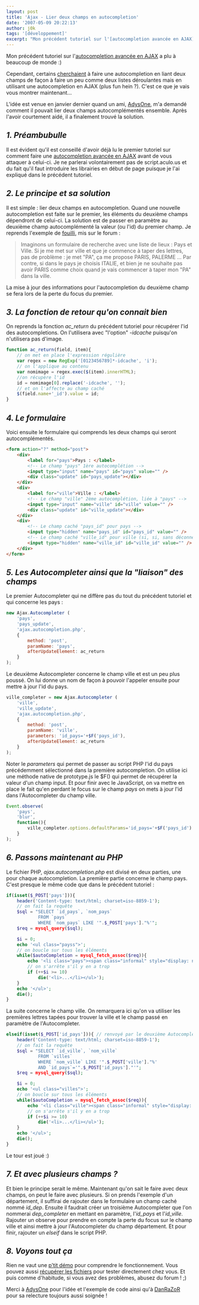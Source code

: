 ```yaml
---
layout: post
title: 'Ajax - Lier deux champs en autocompletion'
date: '2007-05-09 20:22:13'
author: j0k
tags: '[développement]'
excerpt: "Mon précédent tutoriel sur l'[autocompletion avancée en AJAX](http://www.j0k3r.net/ajax-une-autocompletion-avancee-en-ajax-6.html) a plu à beaucoup de monde :) Cependant, certains [cherchaient](http://www.j0k3r.net/forum/autocompletion-2-champs-ou-plus-1768.htm) à faire une autocompletion en liant deux champs de façon à faire un peu comme deux listes déroulantes mais en utilisant une autocompletion en AJAX (plus fun hein ?).  \nC'est ce que je vais vous montrer maintenant…"
---
```


Mon précédent tutoriel sur l'[autocompletion avancée en AJAX](http://www.j0k3r.net/ajax-une-autocompletion-avancee-en-ajax-6.html) a plu à beaucoup de monde :)

Cependant, certains [cherchaient](http://www.j0k3r.net/forum/autocompletion-2-champs-ou-plus-1768.htm) à faire une autocompletion en liant deux champs de façon à faire un peu comme deux listes déroulantes mais en utilisant une autocompletion en AJAX (plus fun hein ?).
C'est ce que je vais vous montrer maintenant...

L'idée est venue en janvier dernier quand un ami, [AdysOne](http://le-journal.adysone.net),  m'a demandé comment il pouvait lier deux champs autocomplémentés ensemble. Après l'avoir courtement aidé, il a finalement trouvé la solution.

## _**1.** Préambubulle_

Il est évident qu'il est conseillé d'avoir déjà lu le premier tutoriel sur comment faire une [autocompletion avancée en AJAX](http://www.j0k3r.net/ajax-une-autocompletion-avancee-en-ajax-6.html) avant de vous attaquer à celui-ci.
Je ne parlerai volontairement pas de script.aculo.us et du fait qu'il faut introduire les librairies en début de page puisque je l'ai expliqué dans le précédent tutoriel.

## _**2.** Le principe et sa solution_

Il est simple : lier deux champs en autocompletion. Quand une nouvelle autocompletion est faite sur le premier, les éléments du deuxième champs dépendront de celui-ci.
La solution est de passer en paramètre au deuxième champ autocomplémenté la valeur (ou l'id) du premier champ.
Je reprends l'exemple de [fouilli](http://www.j0k3r.net/forum/voir-fouilli-599.htm), mis sur le forum :

> Imaginons un formulaire de recherche avec une liste de lieux  :
> Pays et Ville.
> Si je me met sur ville et que je commence à taper des lettres, pas de problème :
> je met "PA", ça me propose PARIS, PALERME ...
> Par contre,  si dans le pays je choisis ITALIE, et  bien je ne souhaite pas avoir PARIS  comme choix quand je vais commencer à  taper mon "PA" dans la ville.

La mise à jour des informations pour l'autocompletion du deuxième champ se fera lors de la perte du focus du premier.

## _**3.** La fonction de retour qu'on connait bien_

On reprends la fonction *ac_return* du précédent tutoriel pour récupérer l'id des autocompletions. On l'utilisera avec "l'option" *-idcache* puisqu'on n'utilisera pas d'image.

```js
function ac_return(field, item){
    // on met en place l'expression régulière
    var regex = new RegExp('[0123456789]*-idcache', 'i');
    // on l'applique au contenu
    var nomimage = regex.exec($(item).innerHTML);
    //on récupère l'id
    id = nomimage[0].replace('-idcache', '');
    // et on l'affecte au champ caché
    $(field.name+'_id').value = id;
}
```

## _**4.** Le formulaire_

Voici ensuite le formulaire qui comprends les deux champs qui seront autocomplémentés.

```html
<form action="?" method="post">
    <div>
        <label for="pays">Pays : </label>
        <!-- Le champ "pays" 1ère autocomplétion -->
        <input type="input" name="pays" id="pays" value="" />
        <div class="update" id="pays_update"></div>
    </div>
    <div>
        <label for="ville">Ville : </label>
        <!-- Le champ "ville" 2ème autocomplétion, liée à "pays" -->
        <input type="input" name="ville" id="ville" value="" />
        <div class="update" id="ville_update"></div>
    </div>
    <div>
        <!-- Le champ caché "pays_id" pour pays -->
        <input type="hidden" name="pays_id" id="pays_id" value="" />
        <!-- Le champ caché "ville_id" pour ville (si, si, sans déconner !) -->
        <input type="hidden" name="ville_id" id="ville_id" value="" />
    </div>
</form>
```

## _**5.** Les Autocompleter ainsi que la "liaison" des champs_

Le premier Autocompleter qui ne diffère pas du tout du précédent tutoriel et qui concerne les pays :

```js
new Ajax.Autocompleter (
    'pays',
    'pays_update',
    'ajax.autocompletion.php',
    {
        method: 'post',
        paramName: 'pays',
        afterUpdateElement: ac_return
    }
);
```

Le deuxième Autocompleter concerne le champ ville et est un peu plus poussé. On lui donne un nom de façon à pouvoir l'appeler ensuite pour mettre à jour l'id du pays.

```js
ville_completer = new Ajax.Autocompleter (
    'ville',
    'ville_update',
    'ajax.autocompletion.php',
    {
        method: 'post',
        paramName: 'ville',
        parameters: 'id_pays='+$F('pays_id'),
        afterUpdateElement: ac_return
    }
);
```

Noter le *parameters* qui permet de passer au script PHP l'id du pays précédemment sélectionné dans la première autocompletion.
On utilise ici une méthode native de prototype.js le $F() qui permet de récupérer la valeur d'un champ input.
Et pour finir avec le JavaScript, on va mettre en place le fait qu'en perdant le focus sur le champ *pays* on mets à jour l'id dans l'Autocompleter du champ ville.

```js
Event.observe(
    'pays',
    'blur',
    function(){
        ville_completer.options.defaultParams='id_pays='+$F('pays_id')
    }
);
```

## _**6.** Passons maintenant au PHP_

Le fichier PHP, *ajax.autocompletion.php* est divisé en deux parties, une pour chaque autocompletion.
La première partie concerne le champ pays. C'est presque le même code que dans le précédent tutoriel :

```php
if(isset($_POST['pays'])){
    header('Content-type: text/html; charset=iso-8859-1');
    // on fait la requête
    $sql = "SELECT `id_pays`, `nom_pays`
            FROM `pays`
            WHERE `nom_pays` LIKE '".$_POST['pays']."%'";
    $req = mysql_query($sql);

    $i = 0;
    echo '<ul class="payss">';
    // on boucle sur tous les éléments
    while($autoCompletion = mysql_fetch_assoc($req)){
        echo '<li class="pays"><span class="informal" style="display: none;">'.$autoCompletion['id_pays'].'-idcache</span><div class="nom">'.$autoCompletion['nom_pays'].'</div></li>';
        // on s'arrête s'il y en a trop
        if (++$i >= 10)
            die('<li>...</li></ul>');
    }
    echo '</ul>';
    die();
}
```

La suite concerne le champ ville. On remarquera ici qu'on va utiliser les premières lettres tapées pour trouver la ville et le champ passé en paramètre de l'Autocompleter.

```php
elseif(isset($_POST['id_pays'])){ // renvoyé par le deuxième Autocompleter
    header('Content-type: text/html; charset=iso-8859-1');
    // on fait la requête
    $sql = "SELECT `id_ville`, `nom_ville`
            FROM `villes`
            WHERE `nom_ville` LIKE '".$_POST['ville']."%'
            AND `id_pays`='".$_POST['id_pays']."'";
    $req = mysql_query($sql);

    $i = 0;
    echo '<ul class="villes">';
    // on boucle sur tous les éléments
    while($autoCompletion = mysql_fetch_assoc($req)){
        echo '<li class="ville"><span class="informal" style="display: none;">'.$autoCompletion['id_ville'].'-idcache</span><div class="nom">'.$autoCompletion['nom_ville'].'</div></li>';
        // on s'arrête s'il y en a trop
        if (++$i >= 10)
            die('<li>...</li></ul>');
    }
    echo '</ul>';
    die();
}
```

Le tour est joué :)

## _**7.** Et avec plusieurs champs ?_

Et bien le principe serait le même.
Maintenant qu'on sait le faire avec deux champs, on peut le faire avec plusieurs.
Si on prends l'exemple d'un département, il suffirai de rajouter dans le formulaire un champ caché nommé *id_dep*. Ensuite il faudrait créer un troisième Autocompleter que l'on nommerai *dep_completer* en mettant en paramètre, l'*id_pays* et l'*id_ville*.
Rajouter un observe pour prendre en compte la perte du focus sur le champ ville et ainsi mettre à jour l'Autocompleter du champ département.
Et pour finir, rajouter un *elseif* dans le script PHP.

## _**8.** Voyons tout ça_

Rien ne vaut une [p'tit démo](http://www.j0k3r.net/exemples/ajax/autocompletion2.php) pour comprendre le fonctionnement.
Vous pouvez aussi [récupérer les fichiers](http://www.j0k3r.net/dl/autocompletion2.rar) pour tester directement chez vous.
Et puis comme d'habitude, si vous avez des problèmes, abusez du forum ! ;)

Merci à [AdysOne](http://le-journal.adysone.net) pour l'idée et l'exemple de code ainsi qu'à [DanRaZoR](http://danrazor.net) pour sa relecture toujours aussi soignée !
